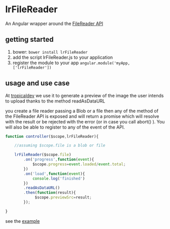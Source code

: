 # lrFileReader

An Angular wrapper around the [FileReader API](http://devdocs.io/dom/filereader)

## getting started

1. bower: `bower install lrFileReader`
2. add the script lrFileReader.js to your application
3. register the module to your app ```angular.module('myApp,['lrFileReader'])```

## usage and use case

At [tropicaldev](http://tropicaldev.com/) we use it to generate a preview of the image the user intends to upload
thanks to the method readAsDataURL

you create a file reader passing a Blob or a file then any of the method of the FileReader API is exposed and will return a promise
which will resolve with the result or be rejected with the error (or in case you call abort() ).
You will also be able to register to any of the event of the API.

```javascript
function controller($scope,lrFileReader){

    //assuming $scope.file is a blob or file

    lrFileReader($scope.file)
        .on('progress',function(event){
            $scope.progress=event.loaded/event.total;
        })
        .on('load',function(event){
            console.log('finished')
        })
        .readAsDataURL()
        .then(function(result){
             $scope.previewSrc=result;
        });

}
```

see the [example](http://lorenzofox3.github.io/lrFileReade/example/index.html)





